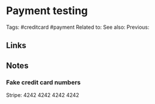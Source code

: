 # Payment testing
Tags: #creditcard #payment
Related to:
See also:
Previous:

## Links

## Notes
### Fake credit card numbers
Stripe: 
4242 4242 4242 4242